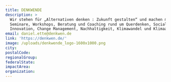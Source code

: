 ```yaml
---
title: DENKWENDE
description: >
  Wir stehen für „Alternativen denken : Zukunft gestalten“ und machen mit Euch
  Seminare, Workshops, Beratung und Coaching rund um Querdenken, Social
  Innovation, Change Management, Nachhaltigkeit, Klimawandel und Klimaanpassung.
email: daniel.ette@denkwen.de
link: 'https://denkwen.de/'
image: /uploads/denkwende_logo-1600x1000.png
city:
postalCode:
regionalGroup:
federalState:
impactArea:
organization:
---
```


